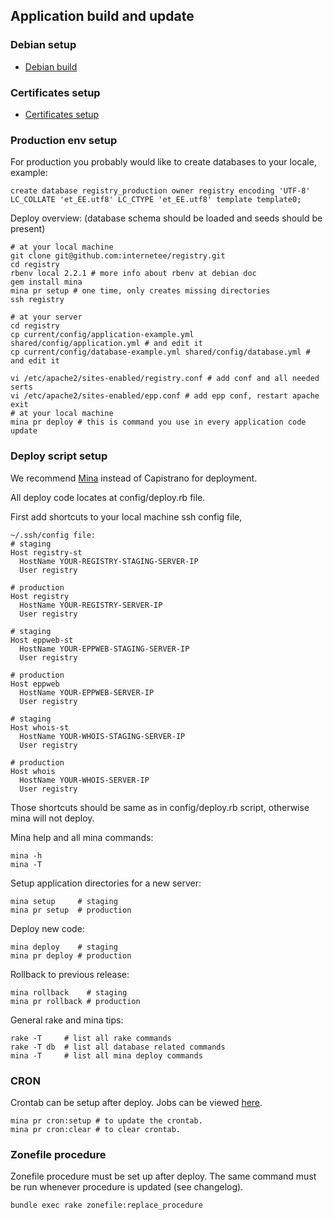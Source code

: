 Application build and update
----------------------------

### Debian setup

* [Debian build](/doc/debian_build_doc.md)


### Certificates setup

* [Certificates setup](/doc/certificates.md)


### Production env setup

For production you probably would like to create databases to your locale, example: 

    create database registry_production owner registry encoding 'UTF-8' LC_COLLATE 'et_EE.utf8' LC_CTYPE 'et_EE.utf8' template template0;

Deploy overview: (database schema should be loaded and seeds should be present)

    # at your local machine
    git clone git@github.com:internetee/registry.git
    cd registry
    rbenv local 2.2.1 # more info about rbenv at debian doc
    gem install mina
    mina pr setup # one time, only creates missing directories
    ssh registry

    # at your server
    cd registry
    cp current/config/application-example.yml shared/config/application.yml # and edit it
    cp current/config/database-example.yml shared/config/database.yml # and edit it

    vi /etc/apache2/sites-enabled/registry.conf # add conf and all needed serts
    vi /etc/apache2/sites-enabled/epp.conf # add epp conf, restart apache
    exit
    # at your local machine
    mina pr deploy # this is command you use in every application code update



### Deploy script setup

We recommend [Mina](https://github.com/mina-deploy/mina) instead of Capistrano for deployment.

All deploy code locates at config/deploy.rb file.

First add shortcuts to your local machine ssh config file, 

```
~/.ssh/config file:
# staging
Host registry-st
  HostName YOUR-REGISTRY-STAGING-SERVER-IP
  User registry

# production
Host registry
  HostName YOUR-REGISTRY-SERVER-IP
  User registry

# staging
Host eppweb-st
  HostName YOUR-EPPWEB-STAGING-SERVER-IP
  User registry

# production
Host eppweb
  HostName YOUR-EPPWEB-SERVER-IP
  User registry

# staging
Host whois-st
  HostName YOUR-WHOIS-STAGING-SERVER-IP
  User registry

# production
Host whois
  HostName YOUR-WHOIS-SERVER-IP
  User registry
```

Those shortcuts should be same as in config/deploy.rb script, 
otherwise mina will not deploy.

Mina help and all mina commands:

    mina -h
    mina -T

Setup application directories for a new server:

    mina setup     # staging
    mina pr setup  # production 

Deploy new code:

    mina deploy    # staging
    mina pr deploy # production

Rollback to previous release:

    mina rollback    # staging
    mina pr rollback # production 

General rake and mina tips:

    rake -T     # list all rake commands
    rake -T db  # list all database related commands
    mina -T     # list all mina deploy commands


### CRON

Crontab can be setup after deploy. Jobs can be viewed [here](/config/schedule.rb).

    mina pr cron:setup # to update the crontab.
    mina pr cron:clear # to clear crontab.

### Zonefile procedure

Zonefile procedure must be set up after deploy. The same command must be run whenever procedure is updated (see changelog).

    bundle exec rake zonefile:replace_procedure
